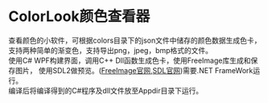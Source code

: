 # **ColorLook颜色查看器**
查看颜色的小软件，可根据colors目录下的json文件中储存的颜色数据生成色卡，
支持两种简单的渐变色，支持导出png，jpeg，bmp格式的文件。  
使用C# WPF构建界面，调用C++ Dll函数生成色卡，使用FreeImage库生成和保存图片，
使用SDL2做预览。([FreeImage官网](https://freeimage.sourceforge.io),[SDL官网](https://www.libsdl.org))需要.NET FrameWork运行。  
编译后将编译得到的C#程序及dll文件放至Appdir目录下运行。
